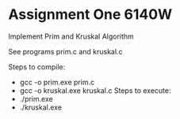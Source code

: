 # Assignment One 6140W
Implement Prim and Kruskal Algorithm

See programs prim.c and kruskal.c

Steps to compile: 
  - gcc -o prim.exe prim.c
  - gcc -o kruskal.exe kruskal.c
Steps to execute:
  - ./prim.exe
  - ./kruskal.exe
